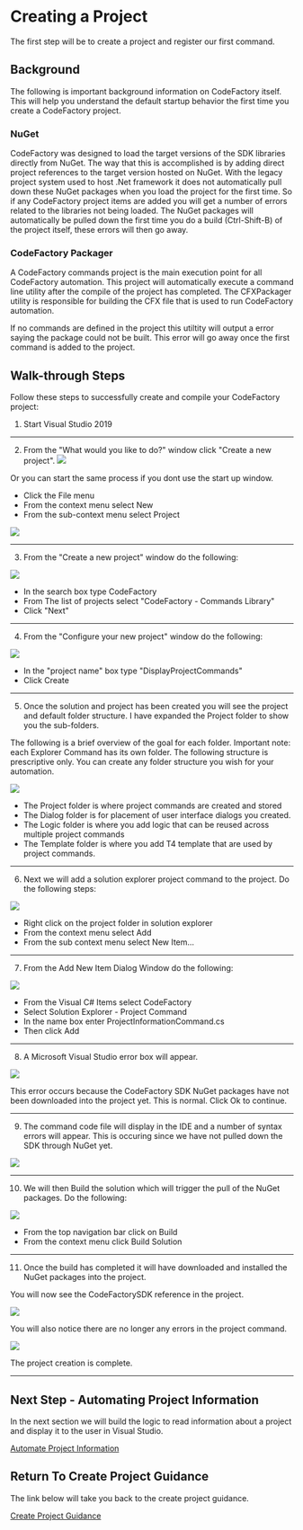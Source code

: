 # Creating a Project
The first step will be to create a project and register our first command.

## Background
The following is important background information on CodeFactory itself. 
This will help you understand the default startup behavior the first time you create a CodeFactory project.

### NuGet
CodeFactory was designed to load the target versions of the SDK libraries directly from NuGet. 
The way that this is accomplished is by adding direct project references to the target version hosted on NuGet.
With the legacy project system used to host .Net framework it does not automatically pull down these NuGet packages when you load the project for the first time. 
So if any CodeFactory project items are added you will get a number of errors related to the libraries not being loaded. 
The NuGet packages will automatically be pulled down the first time you do a build (Ctrl-Shift-B) of the project itself, these errors will then go away.

### CodeFactory Packager
A CodeFactory commands project is the main execution point for all CodeFactory automation. 
This project will automatically execute a command line utility after the compile of the project has completed.
The CFXPackager utility is responsible for building the CFX file that is used to run CodeFactory automation. 

If no commands are defined in the project this utiltity will output a error saying the package could not be built. 
This error will go away once the first command is added to the project. 

 
## Walk-through Steps
Follow these steps to successfully create and compile your CodeFactory project:

1. Start Visual Studio 2019
___
2. From the "What would you like to do?" window click "Create a new project".
![](Images/StartWindowCreateProject.png)

Or you can start the same process if you dont use the start up window. 
 - Click the File menu
 - From the context menu select New
 - From the sub-context menu select Project

![](Images/FileNewProject.png)
___
3. From the "Create a new project" window do the following:

![](Images/SelectCommandLibraryProject.png)

 - In the search box type CodeFactory
 - From The list of projects select "CodeFactory - Commands Library"
 - Click "Next"
___ 
4. From the "Configure your new project" window do the following:

![](Images/ConfigureProject.png)

 - In the "project name" box type "DisplayProjectCommands"
 - Click Create
___ 
5. Once the solution and project has been created you will see the project and default folder structure. I have expanded the Project folder to show you the sub-folders. 

The following is a brief overview of the goal for each folder. 
Important note: each Explorer Command has its own folder. 
The following structure is prescriptive only. 
You can create any folder structure you wish for your automation.

![](Images/ProjectFolderStructure.png)

 - The Project folder is where project commands are created and stored
 - The Dialog folder is for placement of user interface dialogs you created.
 - The Logic folder is where you add logic that can be reused across multiple project commands
 - The Template folder is where you add T4 template that are used by project commands. 
___
6. Next we will add a solution explorer project command to the project. Do the following steps:

![](Images/SolutionExplorerProjectNewItemAdd.png)

 - Right click on the project folder in solution explorer
 - From the context menu select Add
 - From the sub context menu select New Item...
___ 
7. From the Add New Item Dialog Window do the following:

![](Images/AddProjectCommandDialog.png)

- From the Visual C# Items select CodeFactory
- Select Solution Explorer - Project Command
- In the name box enter ProjectInformationCommand.cs
- Then click Add
___
8. A Microsoft Visual Studio error box will appear. 

![](Images/VisualStudioErrorDialogCodeFactory.png)

This error occurs because the CodeFactory SDK NuGet packages have not been downloaded into the project yet. 
This is normal. Click Ok to continue.
___
9. The command code file will display in the IDE and a number of syntax errors will appear. This is occuring since we have not pulled down the SDK through NuGet yet.

![](Images/CodeFactoryReferenceMissingError.png)
___
10. We will then Build the solution which will trigger the pull of the NuGet packages. Do the following:

![](Images/BuildSolution.png)

 - From the top navigation bar click on Build
 - From the context menu click Build Solution
___ 
11. Once the build has completed it will have downloaded and installed the NuGet packages into the project. 

You will now see the CodeFactorySDK reference in the project. 

![](Images/CodeFactorySDKProjectReference.png)

You will also notice there are no longer any errors in the project command.

![](Images/ProjectCommandNoErrors.png)

The project creation is complete. 
___
## Next Step - Automating Project Information
In the next section we will build the logic to read information about a project and display it to the user in Visual Studio. 

[Automate Project Information](AutomateProjectInformation.md)

## Return To Create Project Guidance 
The link below will take you back to the create project guidance.

[Create Project Guidance](Overview.md)
